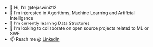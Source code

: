 - 👋 Hi, I’m @tejaswini212
- 👀 I’m interested in Algorithms, Machine Learning and Artificial Intelligence
- 🌱 I’m currently learning Data Structures
- 💞️ I’m looking to collaborate on open source projects related to ML or SWE
- 📫 Reach me @ [LinkedIn](https://www.linkedin.com/in/tejaswini-p-b28903143/)
